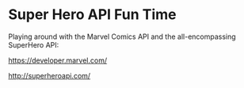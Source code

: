 # Super Hero API Fun Time

Playing around with the Marvel Comics API and the all-encompassing SuperHero API:

https://developer.marvel.com/

http://superheroapi.com/